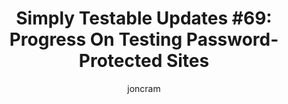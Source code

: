 ---
title: "Simply Testable Updates #69: Progress On Testing Password-Protected Sites"
author: joncram
newsletter:
    issue_number: 69th
    url: https://us5.campaign-archive1.com/?u=ac75e33d993d2b502e333ddd0&id=7377c6c343
    highlights:
        - Worker applications ready for HTML validation of password-protected sites
        - Web client mostly ready for HTML validation of password-protected sites
        - Core application being updated for testing password-protected sites
    closing_sentence: Expect the next newsletter a week from now on December 18.
---